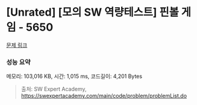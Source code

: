 # [Unrated] [모의 SW 역량테스트] 핀볼 게임 - 5650 

[문제 링크](https://swexpertacademy.com/main/code/problem/problemDetail.do?contestProbId=AWXRF8s6ezEDFAUo) 

### 성능 요약

메모리: 103,016 KB, 시간: 1,015 ms, 코드길이: 4,201 Bytes



> 출처: SW Expert Academy, https://swexpertacademy.com/main/code/problem/problemList.do